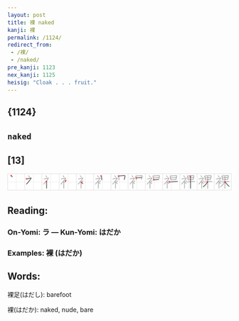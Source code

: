```yaml
---
layout: post
title: 裸 naked
kanji: 裸
permalink: /1124/
redirect_from:
 - /裸/
 - /naked/
pre_kanji: 1123
nex_kanji: 1125
heisig: "Cloak . . . fruit."
---
```


## {1124}

## `naked`

## [13]

<div class="stroke"><img src="../images/E8A3B8.png" /></div>

## Reading:

### On-Yomi: ラ &mdash; Kun-Yomi: はだか

### Examples: 裸 (はだか)

## Words:

裸足(はだし): barefoot

裸(はだか): naked, nude, bare
